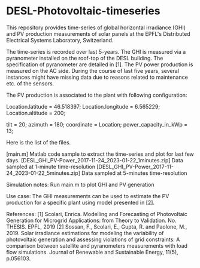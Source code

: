 # DESL-Photovoltaic-timeseries
This repository provides time-series of global horizontal irradiance (GHI) and PV production measurements of solar panels at the EPFL's Distributed Electrical Systems Laboratory, Switzerland.

The time-series is recorded over last 5-years. The GHI is measured via a pyranometer installed on the roof-top of the DESL building. The specification of pyranometer are detailed in [1].
The PV power production is measured on the AC side. During the course of last five years, several instances might have missing data due to reasons related to maintenance etc. of the sensors.

The PV production is associated to the plant with following configuration: 

Location.latitude = 46.518397;
Location.longitude = 6.565229;
Location.altitude = 200;

tilt  = 20;
azimuth = 180;
coordinate = Location;
power_capacity_in_kWp = 13;

Here is the list of the files. 

[main.m] Matlab code sample to extract the time-series and plot for last few days.
[DESL_GHI_PV-Power_2017-11-24_2023-01-22_1minutes.zip] Data sampled at 1-minute time-resolution
[DESL_GHI_PV-Power_2017-11-24_2023-01-22_5minutes.zip] Data sampled at 5-minutes time-resolution

Simulation notes:
Run main.m to plot GHI and PV generation

Use case: The GHI measurements can be used to estimate the PV production for a specific plant using model presented in [2].

References: 
[1] Scolari, Enrica. Modelling and Forecasting of Photovoltaic Generation for Microgrid Applications: from Theory to Validation. No. THESIS. EPFL, 2019
[2] Sossan, F., Scolari, E., Gupta, R. and Paolone, M., 2019. Solar irradiance estimations for modeling the variability of photovoltaic generation and assessing violations of grid constraints: A comparison between satellite and pyranometers measurements with load flow simulations. Journal of Renewable and Sustainable Energy, 11(5), p.056103.
